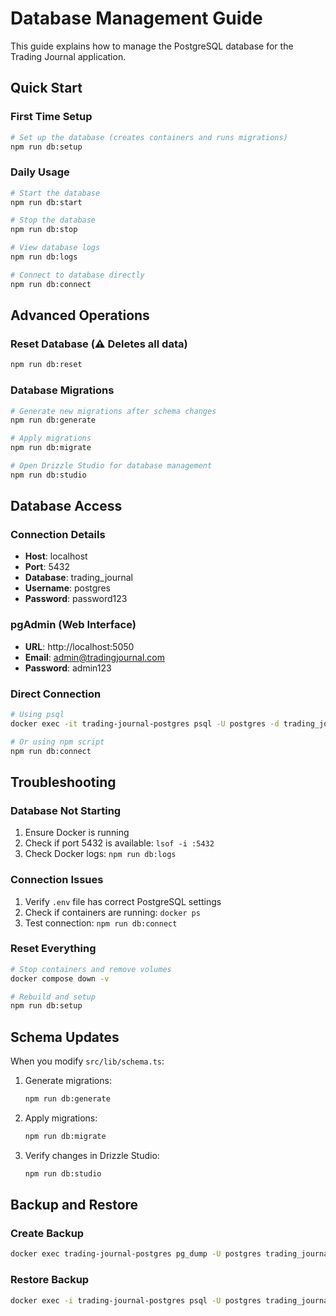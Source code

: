 # Database Management Guide

This guide explains how to manage the PostgreSQL database for the Trading Journal application.

## Quick Start

### First Time Setup
```bash
# Set up the database (creates containers and runs migrations)
npm run db:setup
```

### Daily Usage
```bash
# Start the database
npm run db:start

# Stop the database
npm run db:stop

# View database logs
npm run db:logs

# Connect to database directly
npm run db:connect
```

## Advanced Operations

### Reset Database (⚠️ Deletes all data)
```bash
npm run db:reset
```

### Database Migrations
```bash
# Generate new migrations after schema changes
npm run db:generate

# Apply migrations
npm run db:migrate

# Open Drizzle Studio for database management
npm run db:studio
```

## Database Access

### Connection Details
- **Host**: localhost
- **Port**: 5432
- **Database**: trading_journal
- **Username**: postgres
- **Password**: password123

### pgAdmin (Web Interface)
- **URL**: http://localhost:5050
- **Email**: admin@tradingjournal.com
- **Password**: admin123

### Direct Connection
```bash
# Using psql
docker exec -it trading-journal-postgres psql -U postgres -d trading_journal

# Or using npm script
npm run db:connect
```

## Troubleshooting

### Database Not Starting
1. Ensure Docker is running
2. Check if port 5432 is available: `lsof -i :5432`
3. Check Docker logs: `npm run db:logs`

### Connection Issues
1. Verify `.env` file has correct PostgreSQL settings
2. Check if containers are running: `docker ps`
3. Test connection: `npm run db:connect`

### Reset Everything
```bash
# Stop containers and remove volumes
docker compose down -v

# Rebuild and setup
npm run db:setup
```

## Schema Updates

When you modify `src/lib/schema.ts`:

1. Generate migrations:
   ```bash
   npm run db:generate
   ```

2. Apply migrations:
   ```bash
   npm run db:migrate
   ```

3. Verify changes in Drizzle Studio:
   ```bash
   npm run db:studio
   ```

## Backup and Restore

### Create Backup
```bash
docker exec trading-journal-postgres pg_dump -U postgres trading_journal > backup.sql
```

### Restore Backup
```bash
docker exec -i trading-journal-postgres psql -U postgres trading_journal < backup.sql
```
